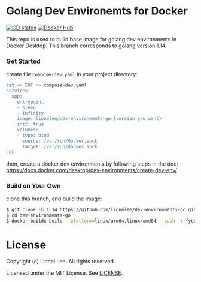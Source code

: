 # Golang Dev Environemts for Docker

[![CD status](https://github.com/lionelee/dev-environments-go/actions/workflows/cd.yml/badge.svg?branch=1.14)](https://github.com/lionelee/dev-environments-go/actions/workflows/cd.yml)
[![Docker Hub](https://img.shields.io/badge/docker_hub-dev--environments--go-blue?labelColor=31373F&logo=docker&logoColor=lightgrey)](https://hub.docker.com/repository/docker/lionelee/dev-environments-go)


This repo is used to build base image for golang dev environments in Docker Desktop. This branch corresponds to golang version 1.14.

### Get Started
create file `compose-dev.yaml` in your project directory:
``` bash
cat << EOF >> compose-dev.yaml
services:
  app:
    entrypoint:
    - sleep
    - infinity
    image: lionelee/dev-environments-go:{version you want}
    init: true
    volumes:
    - type: bind
      source: /var/run/docker.sock
      target: /var/run/docker.sock
EOF
```

then, create a docker dev environments by following steps in the doc:
https://docs.docker.com/desktop/dev-environments/create-dev-env/

### Build on Your Own
clone this branch, and build the image:
``` bash
$ git clone -b 1.14 https://github.com/lionelee/dev-environments-go.git
$ cd dev-environments-go
$ docker buildx build --platform=linux/arm64,linux/amd64 --push -t {your tag} .
```

# License
Copyright (c) Lionel Lee. All rights reserved.

Licensed under the MIT License. See [LICENSE](https://github.com/lionelee/dev-environments-go/blob/master/LICENSE).

